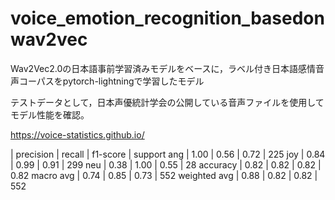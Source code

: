 # voice_emotion_recognition_basedonwav2vec
Wav2Vec2.0の日本語事前学習済みモデルをベースに，ラベル付き日本語感情音声コーパスをpytorch-lightningで学習したモデル

テストデータとして，日本声優統計学会の公開している音声ファイルを使用してモデル性能を確認。

https://voice-statistics.github.io/


 | precision | recall | f1-score | support
ang | 1.00 | 0.56 | 0.72 | 225
joy | 0.84 | 0.99 | 0.91 | 299
neu | 0.38 | 1.00 | 0.55 | 28
accuracy | 0.82 | 0.82 | 0.82 | 0.82
macro avg | 0.74 | 0.85 | 0.73 | 552
weighted avg | 0.88 | 0.82 | 0.82 | 552

